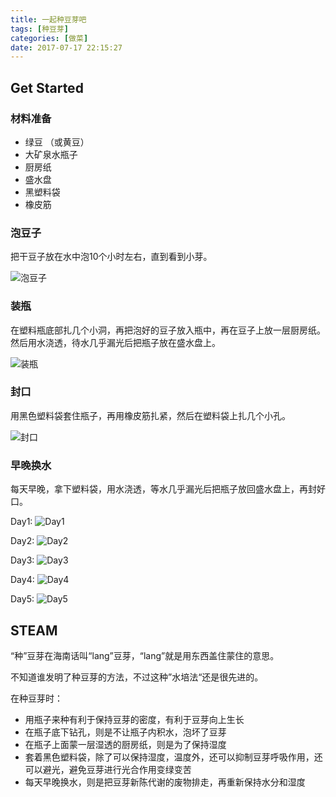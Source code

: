 ```yaml
---
title: 一起种豆芽吧
tags: [种豆芽]
categories: [做菜]
date: 2017-07-17 22:15:27
---
```


## Get Started

### 材料准备

* 绿豆 （或黄豆）
* 大矿泉水瓶子
* 厨房纸
* 盛水盘
* 黑塑料袋
* 橡皮筋


### 泡豆子

把干豆子放在水中泡10个小时左右，直到看到小芽。

![泡豆子](http://wx4.sinaimg.cn/mw690/006RF1rrgy1fhn8ofvr1ej30qo0zkn41.jpg)

### 装瓶

在塑料瓶底部扎几个小洞，再把泡好的豆子放入瓶中，再在豆子上放一层厨房纸。然后用水浇透，待水几乎漏光后把瓶子放在盛水盘上。

![装瓶](http://wx3.sinaimg.cn/mw690/006RF1rrgy1fhn8oc94smj30qo0zkn2j.jpg)

### 封口

用黑色塑料袋套住瓶子，再用橡皮筋扎紧，然后在塑料袋上扎几个小孔。

![封口](http://wx2.sinaimg.cn/mw690/006RF1rrgy1fhn8oimc1mj30qo0zkq69.jpg)

### 早晚换水

每天早晚，拿下塑料袋，用水浇透，等水几乎漏光后把瓶子放回盛水盘上，再封好口。

Day1:
![Day1](http://wx1.sinaimg.cn/mw690/006RF1rrgy1fhn8oc1jnyj30qo0zkgsx.jpg) 

Day2:
![Day2](http://wx1.sinaimg.cn/mw690/006RF1rrgy1fhn8oc5zk7j30qo0zktdn.jpg)

Day3:
![Day3](http://wx3.sinaimg.cn/mw690/006RF1rrgy1fhn8odisb1j30qo0zkq90.jpg)

Day4:
![Day4](http://wx4.sinaimg.cn/mw690/006RF1rrgy1fhn8od1an2j30qo0zkn1g.jpg)

Day5:
![Day5](http://wx3.sinaimg.cn/mw690/006RF1rrgy1fhn8odbiyjj30qo0zk7ap.jpg)

## STEAM

“种”豆芽在海南话叫“lang”豆芽，“lang”就是用东西盖住蒙住的意思。

不知道谁发明了种豆芽的方法，不过这种”水培法“还是很先进的。

在种豆芽时：

* 用瓶子来种有利于保持豆芽的密度，有利于豆芽向上生长
* 在瓶子底下钻孔，则是不让瓶子内积水，泡坏了豆芽
* 在瓶子上面蒙一层湿透的厨房纸，则是为了保持湿度
* 套着黑色塑料袋，除了可以保持湿度，温度外，还可以抑制豆芽呼吸作用，还可以避光，避免豆芽进行光合作用变绿变苦
* 每天早晚换水，则是把豆芽新陈代谢的废物排走，再重新保持水分和湿度





